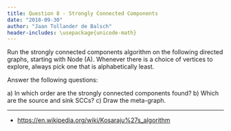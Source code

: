 ```yaml
---
title: Question 8 - Strongly Connected Components
date: "2018-09-30"
author: "Jaan Tollander de Balsch"
header-includes: \usepackage{unicode-math}
---
```

Run the strongly connected components algorithm on the following directed graphs, starting with Node \(A\). Whenever there is a choice of vertices to explore, always pick one that is alphabetically least.

Answer the following questions:

a) In which order are the strongly connected components found?
b) Which are the source and sink SCCs?
c) Draw the meta-graph.

---

- https://en.wikipedia.org/wiki/Kosaraju%27s_algorithm
